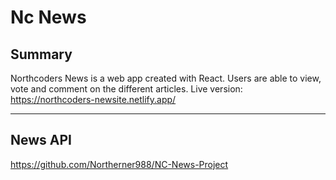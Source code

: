 # Nc News

## Summary
Northcoders News is a web app created with React. Users are able to view, vote and comment on the different articles.
Live version: https://northcoders-newsite.netlify.app/
- - -

## News API
https://github.com/Northerner988/NC-News-Project
